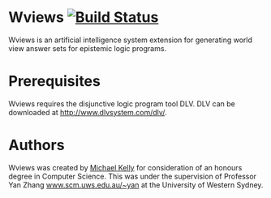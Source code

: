 Wviews [![Build Status](https://travis-ci.org/galactose/wviews.svg?branch=master)](https://travis-ci.org/galactose/wviews)
=======
Wviews is an artificial intelligence system extension for generating world view answer sets for epistemic logic programs.

Prerequisites
=======
Wviews requires the disjunctive logic program tool DLV. DLV can be downloaded at http://www.dlvsystem.com/dlv/.

Authors
=======
Wviews was created by [Michael Kelly](https://github.com/galactose) for consideration of an honours degree in Computer Science. This was under the supervision of Professor Yan Zhang www.scm.uws.edu.au/~yan at the University of Western Sydney.
